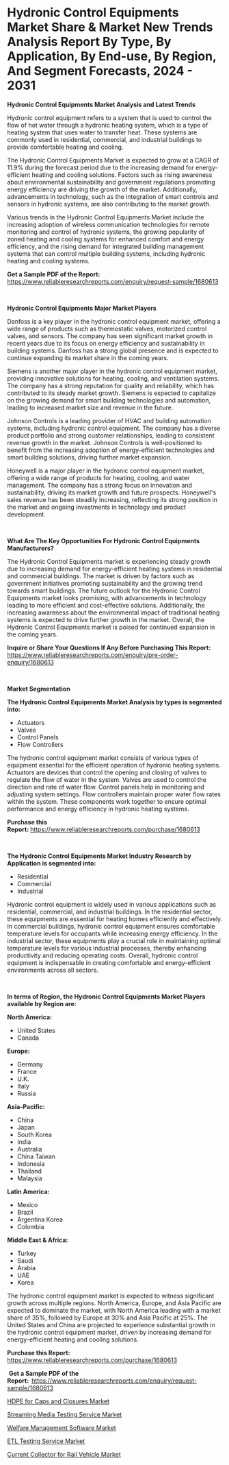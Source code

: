 <p><h1>Hydronic Control Equipments Market Share & Market New Trends Analysis Report By Type, By Application, By End-use, By Region, And Segment Forecasts, 2024 - 2031</h1></p><p><strong>Hydronic Control Equipments Market Analysis and Latest Trends</strong></p>
<p><p>Hydronic control equipment refers to a system that is used to control the flow of hot water through a hydronic heating system, which is a type of heating system that uses water to transfer heat. These systems are commonly used in residential, commercial, and industrial buildings to provide comfortable heating and cooling.</p><p>The Hydronic Control Equipments Market is expected to grow at a CAGR of 11.9% during the forecast period due to the increasing demand for energy-efficient heating and cooling solutions. Factors such as rising awareness about environmental sustainability and government regulations promoting energy efficiency are driving the growth of the market. Additionally, advancements in technology, such as the integration of smart controls and sensors in hydronic systems, are also contributing to the market growth.</p><p>Various trends in the Hydronic Control Equipments Market include the increasing adoption of wireless communication technologies for remote monitoring and control of hydronic systems, the growing popularity of zoned heating and cooling systems for enhanced comfort and energy efficiency, and the rising demand for integrated building management systems that can control multiple building systems, including hydronic heating and cooling systems.</p></p>
<p><strong>Get a Sample PDF of the Report:&nbsp;</strong> <a href="https://www.reliableresearchreports.com/enquiry/request-sample/1680613">https://www.reliableresearchreports.com/enquiry/request-sample/1680613</a></p>
<p>&nbsp;</p>
<p><strong>Hydronic Control Equipments Major Market Players</strong></p>
<p><p>Danfoss is a key player in the hydronic control equipment market, offering a wide range of products such as thermostatic valves, motorized control valves, and sensors. The company has seen significant market growth in recent years due to its focus on energy efficiency and sustainability in building systems. Danfoss has a strong global presence and is expected to continue expanding its market share in the coming years.</p><p>Siemens is another major player in the hydronic control equipment market, providing innovative solutions for heating, cooling, and ventilation systems. The company has a strong reputation for quality and reliability, which has contributed to its steady market growth. Siemens is expected to capitalize on the growing demand for smart building technologies and automation, leading to increased market size and revenue in the future.</p><p>Johnson Controls is a leading provider of HVAC and building automation systems, including hydronic control equipment. The company has a diverse product portfolio and strong customer relationships, leading to consistent revenue growth in the market. Johnson Controls is well-positioned to benefit from the increasing adoption of energy-efficient technologies and smart building solutions, driving further market expansion.</p><p>Honeywell is a major player in the hydronic control equipment market, offering a wide range of products for heating, cooling, and water management. The company has a strong focus on innovation and sustainability, driving its market growth and future prospects. Honeywell's sales revenue has been steadily increasing, reflecting its strong position in the market and ongoing investments in technology and product development.</p></p>
<p>&nbsp;</p>
<p><strong>What Are The Key Opportunities For Hydronic Control Equipments Manufacturers?</strong></p>
<p><p>The Hydronic Control Equipments market is experiencing steady growth due to increasing demand for energy-efficient heating systems in residential and commercial buildings. The market is driven by factors such as government initiatives promoting sustainability and the growing trend towards smart buildings. The future outlook for the Hydronic Control Equipments market looks promising, with advancements in technology leading to more efficient and cost-effective solutions. Additionally, the increasing awareness about the environmental impact of traditional heating systems is expected to drive further growth in the market. Overall, the Hydronic Control Equipments market is poised for continued expansion in the coming years.</p></p>
<p><strong>Inquire or Share Your Questions If Any Before Purchasing This Report:</strong> <a href="https://www.reliableresearchreports.com/enquiry/pre-order-enquiry/1680613">https://www.reliableresearchreports.com/enquiry/pre-order-enquiry/1680613</a></p>
<p>&nbsp;</p>
<p><strong>Market Segmentation</strong></p>
<p><strong>The Hydronic Control Equipments Market Analysis by types is segmented into:</strong></p>
<p><ul><li>Actuators</li><li>Valves</li><li>Control Panels</li><li>Flow Controllers</li></ul></p>
<p><p>The hydronic control equipment market consists of various types of equipment essential for the efficient operation of hydronic heating systems. Actuators are devices that control the opening and closing of valves to regulate the flow of water in the system. Valves are used to control the direction and rate of water flow. Control panels help in monitoring and adjusting system settings. Flow controllers maintain proper water flow rates within the system. These components work together to ensure optimal performance and energy efficiency in hydronic heating systems.</p></p>
<p><strong>Purchase this Report:&nbsp;</strong><a href="https://www.reliableresearchreports.com/purchase/1680613">https://www.reliableresearchreports.com/purchase/1680613</a></p>
<p>&nbsp;</p>
<p><strong>The Hydronic Control Equipments Market Industry Research by Application is segmented into:</strong></p>
<p><ul><li>Residential</li><li>Commercial</li><li>Industrial</li></ul></p>
<p><p>Hydronic control equipment is widely used in various applications such as residential, commercial, and industrial buildings. In the residential sector, these equipments are essential for heating homes efficiently and effectively. In commercial buildings, hydronic control equipment ensures comfortable temperature levels for occupants while increasing energy efficiency. In the industrial sector, these equipments play a crucial role in maintaining optimal temperature levels for various industrial processes, thereby enhancing productivity and reducing operating costs. Overall, hydronic control equipment is indispensable in creating comfortable and energy-efficient environments across all sectors.</p></p>
<p>&nbsp;</p>
<p><strong>In terms of Region, the Hydronic Control Equipments Market Players available by Region are:</strong></p>
<p>
    <p> <strong> North America: </strong>
        <ul>
            <li>United States</li>
            <li>Canada</li>
        </ul>
        </p> 
    <p> <strong> Europe: </strong>
        <ul>
            <li>Germany</li>
            <li>France</li>
            <li>U.K.</li>
            <li>Italy</li>
            <li>Russia</li>
        </ul>
        </p> 
    <p> <strong> Asia-Pacific: </strong>
        <ul>
            <li>China</li>
            <li>Japan</li>
            <li>South Korea</li>
            <li>India</li>
            <li>Australia</li>
            <li>China Taiwan</li>
            <li>Indonesia</li>
            <li>Thailand</li>
            <li>Malaysia</li>
        </ul>
        </p> 
    <p> <strong> Latin America: </strong>
        <ul>
            <li>Mexico</li>
            <li>Brazil</li>
            <li>Argentina Korea</li>
            <li>Colombia</li>
        </ul>
        </p> 
    <p> <strong> Middle East & Africa: </strong>
        <ul>
            <li>Turkey</li>
            <li>Saudi</li>
            <li>Arabia</li>
            <li>UAE</li>
            <li>Korea</li>
        </ul>
    </p>
    </p>
<p><p>The hydronic control equipment market is expected to witness significant growth across multiple regions. North America, Europe, and Asia Pacific are expected to dominate the market, with North America leading with a market share of 35%, followed by Europe at 30% and Asia Pacific at 25%. The United States and China are projected to experience substantial growth in the hydronic control equipment market, driven by increasing demand for energy-efficient heating and cooling solutions.</p></p>
<p><strong>Purchase this Report: </strong><a href="https://www.reliableresearchreports.com/purchase/1680613">https://www.reliableresearchreports.com/purchase/1680613</a></p>
<p>&nbsp;<strong>Get a Sample PDF of the Report:&nbsp;&nbsp;</strong><a href="https://www.reliableresearchreports.com/enquiry/request-sample/1680613">https://www.reliableresearchreports.com/enquiry/request-sample/1680613</a></p>
<p><strong></strong></p>
<p><p><a href="https://issuu.com/reportprime-2/docs/hdpe-for-caps-and-closures-market-size-2030.pptx">HDPE for Caps and Closures Market</a></p><p><a href="https://medium.com/@lulukerluke/streaming-media-testing-service-market-exploring-market-share-market-trends-and-future-growth-80cca31f312f">Streaming Media Testing Service Market</a></p><p><a href="https://medium.com/@lulukerluke/welfare-management-software-market-the-key-to-successful-business-strategy-forecast-till-2031-e5e3303843cc">Welfare Management Software Market</a></p><p><a href="https://medium.com/@lulukerluke/etl-testing-service-market-size-reveals-the-best-marketing-channels-in-global-industry-e3439620b2a9">ETL Testing Service Market</a></p><p><a href="https://issuu.com/reportprime-2/docs/current-collector-for-rail-vehicle-market-size-203">Current Collector for Rail Vehicle Market</a></p></p>